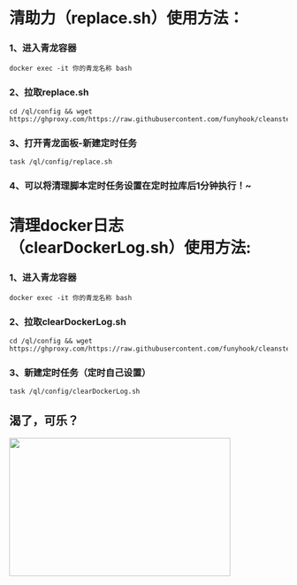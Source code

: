 
# 清助力（replace.sh）使用方法：
### 1、进入青龙容器
``` shell
docker exec -it 你的青龙名称 bash
```
### 2、拉取replace.sh
``` shell
cd /ql/config && wget https://ghproxy.com/https://raw.githubusercontent.com/funyhook/cleansteal/main/replace.sh
```
### 3、打开青龙面板-新建定时任务 
``` shell
task /ql/config/replace.sh 
```
### 4、可以将清理脚本定时任务设置在定时拉库后1分钟执行！~

# 清理docker日志（clearDockerLog.sh）使用方法:
### 1、进入青龙容器
``` shell
docker exec -it 你的青龙名称 bash
```
### 2、拉取clearDockerLog.sh
``` shell
cd /ql/config && wget  https://ghproxy.com/https://raw.githubusercontent.com/funyhook/cleansteal/main/clearDockerLog.sh
```
### 3、新建定时任务（定时自己设置）

``` shell
task /ql/config/clearDockerLog.sh 
```
## 渴了，可乐？
<img src="https://github.com/funyhook/cleansteal/blob/main/code.60ba4351.jpg"  height="250" width="400">
